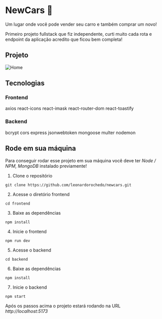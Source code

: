 # NewCars 🚗

Um lugar onde você pode vender seu carro e também comprar um novo!

Primeiro projeto fullstack que fiz independente, curti muito cada rota e endpoint da aplicação acredito que ficou bem completa!

## Projeto

![Home](https://user-images.githubusercontent.com/62243365/218235172-dd68a2c2-9fcb-4532-b239-89a5ea5140c6.png)

## Tecnologias

### Frontend

axios
react-icons
react-imask
react-router-dom
react-toastify

### Backend

bcrypt
cors
express
jsonwebtoken
mongoose
multer
nodemon

## Rode em sua máquina

Para conseguir rodar esse projeto em sua máquina você deve ter <i>Node / NPM, MongoDB</i> instalado previamente!

1. Clone o repositório

```
git clone https://github.com/leonardorochedo/newcars.git
```

2. Acesse o diretório frontend

```
cd frontend
```

3. Baixe as dependências

```
npm install
```

4. Inicie o frontend

```
npm run dev
```

5. Acesse o backend

```
cd backend
```

6. Baixe as dependências

```
npm install
```

7. Inicie o backend
```
npm start
```
Após os passos acima o projeto estará rodando na URL *http://localhost:5173*
